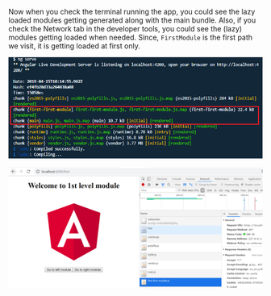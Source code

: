 

Now when you check the terminal running the app, you could see the lazy loaded modules getting generated along with the main bundle. Also, if you check the Network tab in the developer tools, you could see the (lazy) modules getting loaded when needed. Since, `FirstModule` is the first path we visit, it is getting loaded at first only.

![compile-first-lazy.png](./assets/compile-first-lazy.png)

![first-lvl-lazy.png](./assets/first-lvl-lazy.png)



